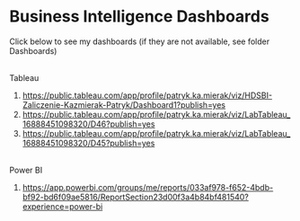 # Business Intelligence Dashboards

Click below to see my dashboards (if they are not available, see folder Dashboards) <br/><br/>

Tableau <br/>
1. https://public.tableau.com/app/profile/patryk.ka.mierak/viz/HDSBI-Zaliczenie-Kazmierak-Patryk/Dashboard1?publish=yes <br/>
2. https://public.tableau.com/app/profile/patryk.ka.mierak/viz/LabTableau_16888451098320/D46?publish=yes <br/>
3. https://public.tableau.com/app/profile/patryk.ka.mierak/viz/LabTableau_16888451098320/D45?publish=yes <br/><br/>

Power BI <br/>
1. https://app.powerbi.com/groups/me/reports/033af978-f652-4bdb-bf92-bd6f09ae5816/ReportSection23d00f3a4b84bf481540?experience=power-bi
